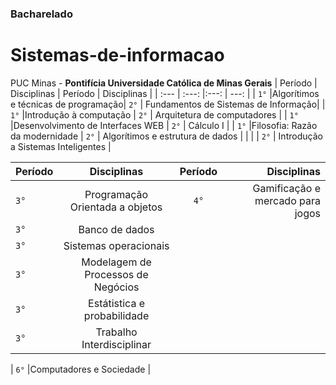 ### Bacharelado 
# Sistemas-de-informacao 
 PUC Minas - **Pontifícia Universidade Católica de Minas Gerais**
| Período  | Disciplinas                         | Período    | Disciplinas                              |
| :---     |        :---:                        |:---:       | ---:                                     |
| `1°`     |Algorítimos e técnicas de programação| `2°`       |     Fundamentos de Sistemas de Informação|
| `1°`     |Introdução à computação              | `2°`       |     Arquitetura de computadores          |
| `1°`     |Desenvolvimento de Interfaces WEB    | `2°`       |     Cálculo I                            |
| `1°`     |Filosofia: Razão da modernidade      | `2°`       |     Algorítimos e estrutura de dados     |
|          |                                     | `2°`       |     Introdução a Sistemas Inteligentes   |

| Período  | Disciplinas                         | Período    | Disciplinas                              |
| :---     |        :---:                        |:---:       | ---:                                     |
| `3°`     |Programação Orientada a objetos      | `4°`       |Gamificação e mercado para jogos	         |
| `3°`     |Banco de dados                       | 
| `3°`     |Sistemas operacionais                | 
| `3°`     |Modelagem de Processos de Negócios   |
| `3°`     |Estátistica e probabilidade          |
| `3°`     |Trabalho Interdisciplinar 	          | 

| `6°`     |Computadores e Sociedade             |    
